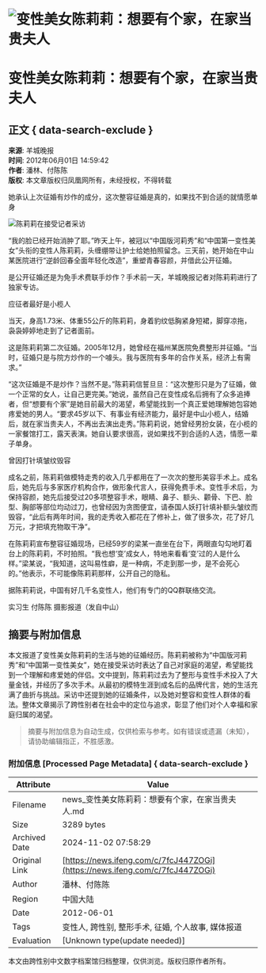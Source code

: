 # ![变性美女陈莉莉：想要有个家，在家当贵夫人](https://x0.ifengimg.com/ucms/2019_38/AC5B8A2AE18AB61C7067AFFDBBCD12D16295DDA2_w121_h75.jpg)

# 变性美女陈莉莉：想要有个家，在家当贵夫人

## 正文 { data-search-exclude }


**来源**: 羊城晚报  
**时间**: 2012年06月01日 14:59:42  
**作者**: 潘林、付陈陈  
**版权**: 本文章版权归凤凰网所有，未经授权，不得转载  

她承认上次征婚有炒作的成分，这次整容征婚是真的，如果找不到合适的就情愿单身

![陈莉莉在接受记者采访](http://y0.ifengimg.com/news_spider/dci_2012/06/7c1970a651a58c2780ff67963f1c28d9.jpg)

“我的脸已经开始消肿了耶。”昨天上午，被冠以“中国版河莉秀”和“中国第一变性美女”头衔的变性人陈莉莉，头缠绷带让护士给她拍照留念。三天前，她开始在中山某医院进行“逆龄回春全面年轻化改造”，重塑青春容颜，并借此公开征婚。

是公开征婚还是为免手术费联手炒作？手术前一天，羊城晚报记者对陈莉莉进行了独家专访。

应征者最好是小榄人

当天，身高1.73米、体重55公斤的陈莉莉，身着豹纹低胸紧身短裙，脚穿凉拖，袅袅婷婷地走到了记者面前。

这是陈莉莉第二次征婚。2005年12月，她曾经在福州某医院免费整形并征婚。“当时，征婚只是与院方炒作的一个噱头。我与医院有多年的合作关系，经济上有需求。”

“这次征婚是不是炒作？当然不是。”陈莉莉信誓旦旦：“这次整形只是为了征婚，做一个正常的女人，让自己更完美。”她说，虽然自己在变性成名后拥有了众多追捧者，但“想要有个家”是她目前最大的渴望，希望能找到一个真正爱她理解她包容她疼爱她的男人。“要求45岁以下、有事业有经济能力，最好是中山小榄人，结婚后，就在家当贵夫人，不再出去演出走秀。”陈莉莉说，她曾经男扮女装，在小榄的一家餐馆打工，露天表演。她自认要求很高，说如果找不到合适的人选，情愿一辈子单身。

曾因打针填皱纹毁容

成名之前，陈莉莉做模特走秀的收入几乎都用在了一次次的整形美容手术上。成名后，她先后与多家医疗机构合作，做形象代言人，获得免费手术。变性手术后，为保持容颜，她先后接受过20多项整容手术，眼睛、鼻子、额头、颧骨、下巴、脸型、胸部等部位均动过刀，也曾经因为贪图便宜，请泰国人妖打针填补额头皱纹而毁容，“此后有两年时间，我的走秀收入都花在了修补上，做了很多次，花了好几万元，才把填充物取干净”。

在陈莉莉宣布整容征婚现场，已经59岁的梁某一直坐在台下，两眼直勾勾地盯着台上的陈莉莉，不时拍照。“我也想‘变’成女人，特地来看看‘变’过的人是什么样。”梁某说，“我知道，这叫易性癖，是一种病，不走到那一步，是不会死心的。”他表示，不可能像陈莉莉那样，公开自己的隐私。

据陈莉莉说，中国有好几千名变性人，他们有专门的QQ群联络交流。

实习生 付陈陈 摄影报道（发自中山）

## 摘要与附加信息

<!-- tcd_abstract -->
本文报道了变性美女陈莉莉的生活与她的征婚经历。陈莉莉被称为“中国版河莉秀”和“中国第一变性美女”，她在接受采访时表达了自己对家庭的渴望，希望能找到一个理解和疼爱她的伴侣。文中提到，陈莉莉过去为了整形与变性手术投入了大量金钱，并经历了多次手术。从最初的模特生涯到成名后的品牌代言，她的生活充满了曲折与挑战。采访中还提到她的征婚条件，以及她对整容和变性人群体的看法。整体文章揭示了跨性别者在社会中的定位与追求，彰显了他们对个人幸福和家庭归属的渴望。
<!-- tcd_abstract_end -->

> 摘要与附加信息为自动生成，仅供检索与参考。如有错误或遗漏（未知），请协助编辑指正，不胜感激。

### 附加信息 [Processed Page Metadata] { data-search-exclude }

| Attribute       | Value                                  |
|-----------------|----------------------------------------|
| Filename        | news_变性美女陈莉莉：想要有个家，在家当贵夫人.md                             |
| Size            | 3289 bytes                           |
| Archived Date   | 2024-11-02 07:58:29                             |
| Original Link   | [https://news.ifeng.com/c/7fcJ447ZOGi](https://news.ifeng.com/c/7fcJ447ZOGi)                       |
| Author          | 潘林、付陈陈                               |
| Region          | 中国大陆                               |
| Date            | 2012-06-01                                 |
| Tags            | 变性人, 跨性别, 整形手术, 征婚, 个人故事, 媒体报道                                 |
| Evaluation            | [Unknown type(update needed)]                                 |
<!-- tcd_table_end -->

本文由跨性别中文数字档案馆归档整理，仅供浏览。版权归原作者所有。
